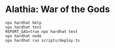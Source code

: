 # Alathia: War of the Gods


```shell
npx hardhat help
npx hardhat test
REPORT_GAS=true npx hardhat test
npx hardhat node
npx hardhat run scripts/deploy.ts
```
